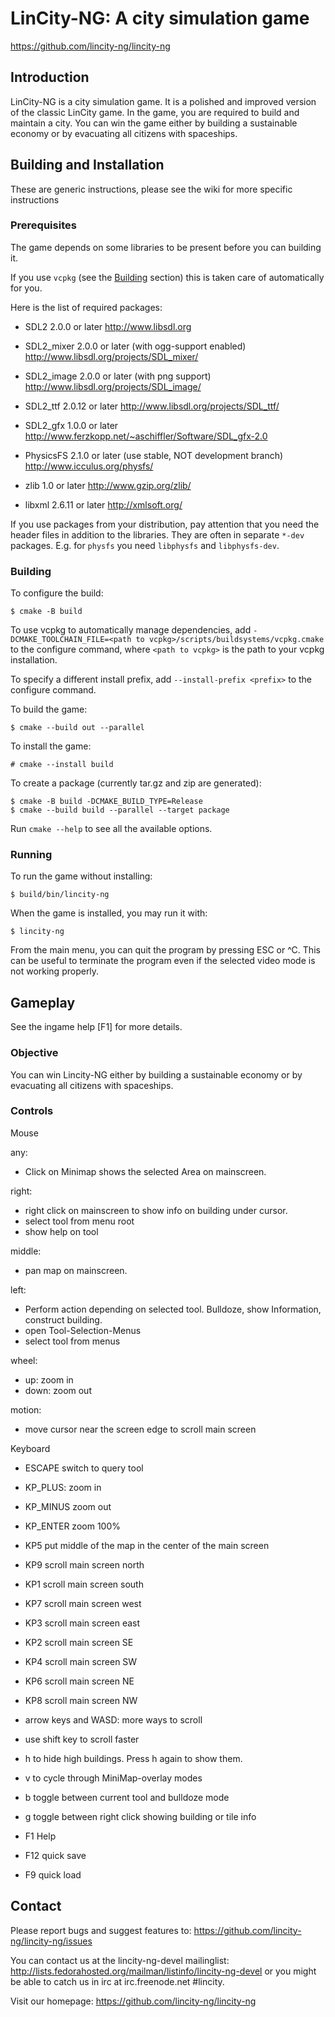 # LinCity-NG: A city simulation game

https://github.com/lincity-ng/lincity-ng

## Introduction
LinCity-NG is a city simulation game. It is a polished and improved
version of the classic LinCity game. In the game, you are required
to build and maintain a city. You can win the game either by
building a sustainable economy or by evacuating all citizens with
spaceships.

## Building and Installation

These are generic instructions, please see the wiki for more specific instructions

### Prerequisites

The game depends on some libraries to be present before you can building it.

If you use `vcpkg` (see the [Building](#building) section) this is taken care
of automatically for you.

Here is the list of required packages:

* SDL2 2.0.0 or later
  http://www.libsdl.org

* SDL2_mixer 2.0.0 or later (with ogg-support enabled)
  http://www.libsdl.org/projects/SDL_mixer/

* SDL2_image 2.0.0 or later (with png support)
  http://www.libsdl.org/projects/SDL_image/

* SDL2_ttf 2.0.12 or later
  http://www.libsdl.org/projects/SDL_ttf/

* SDL2_gfx 1.0.0 or later
  http://www.ferzkopp.net/~aschiffler/Software/SDL_gfx-2.0

* PhysicsFS 2.1.0 or later (use stable, NOT development branch)
  http://www.icculus.org/physfs/

* zlib 1.0 or later
  http://www.gzip.org/zlib/

* libxml 2.6.11 or later
  http://xmlsoft.org/

If you use packages from your distribution, pay attention that you need the
header files in addition to the libraries. They are often in separate `*-dev`
packages. E.g. for `physfs` you need `libphysfs` and `libphysfs-dev`.

### Building

To configure the build:
```
$ cmake -B build
```
To use vcpkg to automatically manage dependencies, add
`-DCMAKE_TOOLCHAIN_FILE=<path to vcpkg>/scripts/buildsystems/vcpkg.cmake`
to the configure command, where `<path to vcpkg>` is the path to your vcpkg
installation.

To specify a different install prefix, add `--install-prefix <prefix>` to the
configure command.

To build the game:
```
$ cmake --build out --parallel
```

To install the game:
```
# cmake --install build
```

To create a package (currently tar.gz and zip are generated):
```
$ cmake -B build -DCMAKE_BUILD_TYPE=Release
$ cmake --build build --parallel --target package
```

Run `cmake --help` to see all the available options.

### Running

To run the game without installing:
```
$ build/bin/lincity-ng
```

When the game is installed, you may run it with:
```
$ lincity-ng
```

From the main menu, you can quit the program by pressing ESC or ^C. This can be
useful to terminate the program even if the selected video mode is not working
properly.

## Gameplay

See the ingame help [F1] for more details.

### Objective

You can win Lincity-NG either by building a sustainable economy or
by evacuating all citizens with spaceships.

### Controls

Mouse

any:
 * Click on Minimap shows the selected Area on mainscreen.

right:
 * right click on mainscreen to show info on building under cursor.
 * select tool from menu root
 * show help on tool

middle:
 * pan map on mainscreen.

left:
 * Perform action depending on selected tool. Bulldoze, show Information, construct building.
 * open Tool-Selection-Menus
 * select tool from menus

wheel:
 * up: zoom in
 * down: zoom out

motion:
 * move cursor near the screen edge to scroll main screen

Keyboard

 * ESCAPE switch to query tool


 * KP_PLUS: zoom in
 * KP_MINUS zoom out
 * KP_ENTER zoom 100%


 * KP5 put middle of the map in the center of the main screen


 * KP9 scroll main screen north
 * KP1 scroll main screen south
 * KP7 scroll main screen west
 * KP3 scroll main screen east


 * KP2 scroll main screen SE
 * KP4 scroll main screen SW
 * KP6 scroll main screen NE
 * KP8 scroll main screen NW


 * arrow keys and WASD: more ways to scroll


 * use shift key to scroll faster


 * h  to hide high buildings. Press h again to show them.
 * v  to cycle through MiniMap-overlay modes
 * b  toggle between current tool and bulldoze mode
 * g  toggle between right click showing building or tile info
 * F1 Help

 * F12 quick save
 * F9  quick load

## Contact

Please report bugs and suggest features to:
    https://github.com/lincity-ng/lincity-ng/issues

You can contact us at the lincity-ng-devel mailinglist:
    http://lists.fedorahosted.org/mailman/listinfo/lincity-ng-devel
or you might be able to catch us in irc at irc.freenode.net #lincity.

Visit our homepage: https://github.com/lincity-ng/lincity-ng
